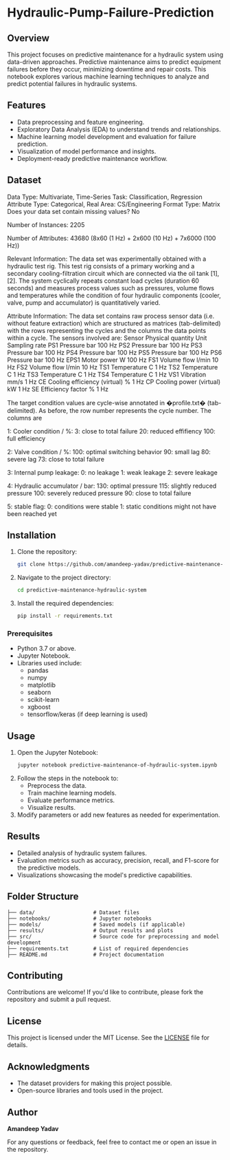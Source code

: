 # Hydraulic-Pump-Failure-Prediction

## Overview
This project focuses on predictive maintenance for a hydraulic system using data-driven approaches. Predictive maintenance aims to predict equipment failures before they occur, minimizing downtime and repair costs. This notebook explores various machine learning techniques to analyze and predict potential failures in hydraulic systems.

## Features
- Data preprocessing and feature engineering.
- Exploratory Data Analysis (EDA) to understand trends and relationships.
- Machine learning model development and evaluation for failure prediction.
- Visualization of model performance and insights.
- Deployment-ready predictive maintenance workflow.

## Dataset
Data Type: Multivariate, Time-Series
Task: Classification, Regression
Attribute Type: Categorical, Real
Area: CS/Engineering
Format Type: Matrix
Does your data set contain missing values? No

Number of Instances: 2205

Number of Attributes: 43680 (8x60 (1 Hz) + 2x600 (10 Hz) + 7x6000 (100 Hz))

Relevant Information:
The data set was experimentally obtained with a hydraulic test rig. This test rig consists of a primary working and a secondary cooling-filtration circuit which are connected via the oil tank [1], [2]. The system cyclically repeats constant load cycles (duration 60 seconds) and measures process values such as pressures, volume flows and temperatures while the condition of four hydraulic components (cooler, valve, pump and accumulator) is quantitatively varied. 

Attribute Information:
The data set contains raw process sensor data (i.e. without feature extraction) which are structured as matrices (tab-delimited) with the rows representing the cycles and the columns the data points within a cycle. The sensors involved are:
Sensor		Physical quantity		Unit		Sampling rate
PS1		Pressure			bar		100 Hz
PS2		Pressure			bar		100 Hz
PS3		Pressure			bar		100 Hz
PS4		Pressure			bar		100 Hz
PS5		Pressure			bar		100 Hz
PS6		Pressure			bar		100 Hz
EPS1		Motor power			W		100 Hz
FS1		Volume flow			l/min		10 Hz
FS2		Volume flow			l/min		10 Hz
TS1		Temperature			C		1 Hz
TS2		Temperature			C		1 Hz
TS3		Temperature			C		1 Hz
TS4		Temperature			C		1 Hz
VS1		Vibration			mm/s		1 Hz
CE		Cooling efficiency (virtual)	%		1 Hz
CP		Cooling power (virtual)		kW		1 Hz
SE		Efficiency factor		%		1 Hz

The target condition values are cycle-wise annotated in �profile.txt� (tab-delimited). As before, the row number represents the cycle number. The columns are

1: Cooler condition / %:
	3: close to total failure
	20: reduced effifiency
	100: full efficiency

2: Valve condition / %:
	100: optimal switching behavior
	90: small lag
	80: severe lag
	73: close to total failure

3: Internal pump leakage:
	0: no leakage
	1: weak leakage
	2: severe leakage

4: Hydraulic accumulator / bar:
	130: optimal pressure
	115: slightly reduced pressure
	100: severely reduced pressure
	90: close to total failure

5: stable flag:
	0: conditions were stable
	1: static conditions might not have been reached yet

## Installation
1. Clone the repository:
   ```bash
   git clone https://github.com/amandeep-yadav/predictive-maintenance-hydraulic-system.git
   ```
2. Navigate to the project directory:
   ```bash
   cd predictive-maintenance-hydraulic-system
   ```
3. Install the required dependencies:
   ```bash
   pip install -r requirements.txt
   ```

### Prerequisites
- Python 3.7 or above.
- Jupyter Notebook.
- Libraries used include:
  - pandas
  - numpy
  - matplotlib
  - seaborn
  - scikit-learn
  - xgboost
  - tensorflow/keras (if deep learning is used)

## Usage
1. Open the Jupyter Notebook:
   ```bash
   jupyter notebook predictive-maintenance-of-hydraulic-system.ipynb
   ```
2. Follow the steps in the notebook to:
   - Preprocess the data.
   - Train machine learning models.
   - Evaluate performance metrics.
   - Visualize results.
3. Modify parameters or add new features as needed for experimentation.

## Results
- Detailed analysis of hydraulic system failures.
- Evaluation metrics such as accuracy, precision, recall, and F1-score for the predictive models.
- Visualizations showcasing the model's predictive capabilities.

## Folder Structure
```
├── data/                   # Dataset files
├── notebooks/              # Jupyter notebooks
├── models/                 # Saved models (if applicable)
├── results/                # Output results and plots
├── src/                    # Source code for preprocessing and model development
├── requirements.txt        # List of required dependencies
├── README.md               # Project documentation
```

## Contributing
Contributions are welcome! If you'd like to contribute, please fork the repository and submit a pull request.

## License
This project is licensed under the MIT License. See the [LICENSE](LICENSE) file for details.

## Acknowledgments
- The dataset providers for making this project possible.
- Open-source libraries and tools used in the project.

## Author
**Amandeep Yadav**

For any questions or feedback, feel free to contact me or open an issue in the repository.

